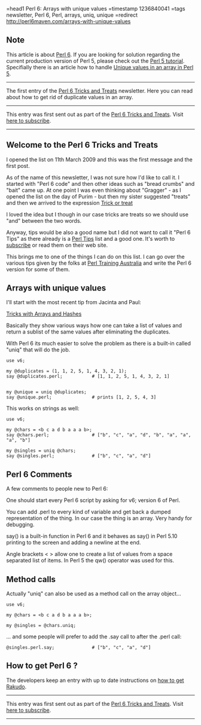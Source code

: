 =head1 Perl 6: Arrays with unique values
=timestamp 1236840041
=tags newsletter, Perl 6, Perl, arrays, uniq, unique
=redirect http://perl6maven.com/arrays-with-unique-values


<h2>Note</h2>

This article is about <a href="/perl6.html">Perl 6</a>. If you are looking for solution regarding
the current production version of Perl 5, please check out the <a href="/perl-tutorial">Perl 5 tutorial</a>.
Specifially there is an article how to handle
<a href="/unique-values-in-an-array-in-perl.html">Unique values in an array in Perl 5</a>.
<hr>



The first entry of the <a href="/perl6-tricks-and-treats">Perl 6 Tricks and Treats</a>
newsletter. Here you can read about how to get rid of duplicate values
in an array.



<hr>
This entry was first sent out as part of the 
<a href="/perl6-tricks-and-treats">Perl 6 Tricks and Treats</a>.
Visit <a href="http://mail.szabgab.com/mailman/listinfo/perl6">here to subscribe</a>.
<hr>


<h2>Welcome to the Perl 6 Tricks and Treats</h2>

I opened the list on 11th March 2009 and this was the 
first message and the first post.

As of the name of this newsletter, I was not sure how I'd like 
to call it. I started with "Perl 6 code" and then other ideas
such as "bread crumbs" and "bait" came up. At one point I 
was even thinking about "Gragger" - as I opened the list on 
the day of Purim - but then my sister suggested "treats" and
then we arrived to the expression 
<a href="http://en.wikipedia.org/wiki/Trick-or-treating">Trick or treat</a>

I loved the idea but I though in our case tricks are treats
so we should use "and" between the two words.

Anyway, tips would be also a good name but I did not want to 
call it "Perl 6 Tips" as there already is a 
<a href="http://perltraining.com.au/tips/">Perl Tips</a> list and a 
good one. It's worth to 
<a href="http://perltraining.com.au/cgi-bin/mailman/listinfo/perl-tips">subscribe</a>
or read them on their web site.

This brings me to one of the things I can do on this list. 
I can go over the various tips given by the folks at 
<a href="http://perltraining.com.au/">Perl Training Australia</a> 
and write the Perl 6 version
for some of them.


<h2>Arrays with unique values</h2>

I'll start with the most recent tip from Jacinta and Paul:

<a href="http://perltraining.com.au/tips/2009-03-11.html">Tricks with Arrays and Hashes</a>
    

Basically they show various ways how one can take a list 
of values and return a sublist of the same values
after eliminating the duplicates.

With Perl 6 its much easier to solve the problem as there 
is a built-in called "uniq" that will do the job.

    use v6;

    my @duplicates = (1, 1, 2, 5, 1, 4, 3, 2, 1);
    say @duplicates.perl;           # [1, 1, 2, 5, 1, 4, 3, 2, 1]


    my @unique = uniq @duplicates;
    say @unique.perl;               # prints [1, 2, 5, 4, 3]

This works on strings as well:

    use v6;

    my @chars = <b c a d b a a a b>;
    say @chars.perl;                # ["b", "c", "a", "d", "b", "a", "a", "a", "b"]

    my @singles = uniq @chars;
    say @singles.perl;              # ["b", "c", "a", "d"]


<h2>Perl 6 Comments</h2>

A few comments to people new to Perl 6:

One should start every Perl 6 script by asking for v6;
version 6 of Perl.

You can add  .perl to every kind of variable and get 
back a dumped representation of the thing. In our 
case the thing is an array. Very handy for debugging.

say() is a built-in function in Perl 6 and it behaves as 
say() in Perl 5.10 printing to the screen and adding
a newline at the end.

Angle brackets < > allow one to create a list of 
values from a space separated list of items. In Perl 5 
the qw() operator was used for this.

<h2>Method calls</h2>

Actually "uniq" can also be used as a method call on the
array object...

    use v6;

    my @chars = <b c a d b a a a b>;
    
    my @singles = @chars.uniq;
    
... and some people will prefer to add the .say call to 
after the .perl call:

    @singles.perl.say;              # ["b", "c", "a", "d"]    

<h2>How to get Perl 6 ?</h2>

The developers keep an entry with up to date instructions on 
<a href="http://rakudo.org/how-to-get-rakudo">how to get Rakudo</a>.

<hr>
This entry was first sent out as part of the 
<a href="/perl6-tricks-and-treats">Perl 6 Tricks and Treats</a>.
Visit <a href="http://mail.szabgab.com/mailman/listinfo/perl6">here to subscribe</a>.
<hr>

